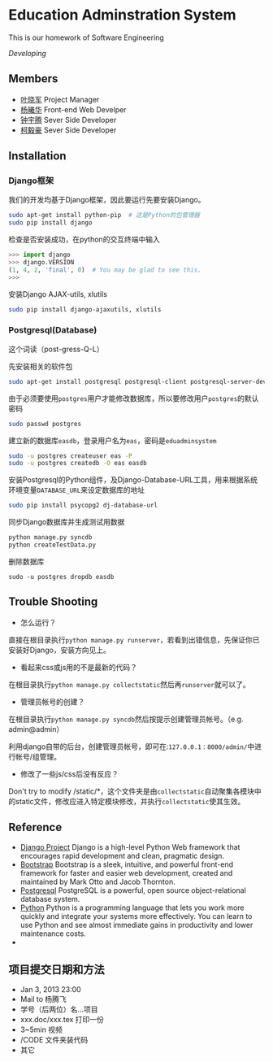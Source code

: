 # Education Adminstration System
This is our homework of Software Engineering

*Developing*

## Members
* [叶晓军](https://github.com/iphkwan) Project Manager
* [杨曦华](https://github.com/19thhell) Front-end Web Develper
* [钟宇腾](https://github.com/zonyitoo) Sever Side Developer
* [柯毅豪](https://github.com/sheepke) Sever Side Developer

## Installation
### Django框架

我们的开发均基于Django框架，因此要运行先要安装Django。

```bash
sudo apt-get install python-pip  # 这是Python的包管理器
sudo pip install django
```

检查是否安装成功，在python的交互终端中输入
```python
>>> import django
>>> django.VERSION
(1, 4, 2, 'final', 0)  # You may be glad to see this.
>>>
```

安装Django AJAX-utils, xlutils
```bash
sudo pip install django-ajaxutils, xlutils
```

### Postgresql(Database)

这个词读（post-gress-Q-L）

先安装相关的软件包

```bash
sudo apt-get install postgresql postgresql-client postgresql-server-dev-all # Postgresql的数据库服务器
```

由于必须要使用`postgres`用户才能修改数据库，所以要修改用户`postgres`的默认密码

```bash
sudo passwd postgres
```

建立新的数据库`easdb`，登录用户名为`eas`，密码是`eduadminsystem`

```bash
sudo -u postgres createuser eas -P
sudo -u postgres createdb -O eas easdb
```

安装Postgresql的Python组件，及Django-Database-URL工具，用来根据系统环境变量`DATABASE_URL`来设定数据库的地址

```bash
sudo pip install psycopg2 dj-database-url
```

同步Django数据库并生成测试用数据

```bash
python manage.py syncdb
python createTestData.py
```

删除数据库

```
sudo -u postgres dropdb easdb
```

## Trouble Shooting
* 怎么运行？

直接在根目录执行`python manage.py runserver`，若看到出错信息，先保证你已安装好Django，安装方向见上。

* 看起来css或js用的不是最新的代码？

在根目录执行`python manage.py collectstatic`然后再`runserver`就可以了。

* 管理员帐号的创建？

在根目录执行`python manage.py syncdb`然后按提示创建管理员帐号。（e.g. admin@admin）

利用django自带的后台，创建管理员帐号，即可在:`127.0.0.1：8000/admin/`中进行帐号/组管理。

* 修改了一些js/css后没有反应？

Don't try to modify /static/\*，这个文件夹是由`collectstatic`自动聚集各模块中的static文件，修改应进入特定模块修改，并执行`collectstatic`使其生效。

## Reference
* [Django Project](https://www.djangoproject.com/) Django is a high-level Python Web framework that encourages rapid development and clean, pragmatic design.
* [Bootstrap](https://github.com/twitter/bootstrap) Bootstrap is a sleek, intuitive, and powerful front-end framework for faster and easier web development, created and maintained by Mark Otto and Jacob Thornton.
* [Postgresql](http://www.postgresql.org/) PostgreSQL is a powerful, open source object-relational database system.
* [Python](http://www.python.org/) Python is a programming language that lets you work more quickly and integrate your systems more effectively. You can learn to use Python and see almost immediate gains in productivity and lower maintenance costs.
* 

## 项目提交日期和方法
* Jan 3, 2013 23:00
* Mail to 杨腾飞
* 学号（后两位）名...项目
* xxx.doc/xxx.tex  打印一份
* 3~5min 视频
* /CODE 文件夹装代码
* 其它
